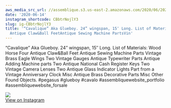 ```yaml
---
aws_media_src_url: //assemblique.s3.us-east-2.amazonaws.com/2020/06/2020-06-14_22-55-28_UTC.jpg
date: '2020-06-14'
instagram_shortcode: CBbtrNojlY3
slug: ig-CBbtrNojlY3
title: '“Cavalique” Aka Glueboy. 24” wingspan, 15″ Long. List of Materials: Wood HorseFour
  Antique Claw&Ball FeetAntique Sewing Machine PartsVin'
---
```


“Cavalique” Aka Glueboy. 24” wingspan, 15″ Long. List of Materials: Wood Horse Four Antique Claw&Ball Feet Antique Sewing Machine Parts Vintage Brass Eagle Wings Two Vintage Gauges Antique Typewriter Parts Antique Adding Machine parts Two Antique National Cash Register Keys Two Vintage Camera Lenses Two Antique Glass Indicator Lights Part from a Vintage Anniversary Clock Misc Antique Brass Decorative Parts Misc Other Found Objects. #pegasus #glueboy #cavalo #assembliquewebsite\_portfolio #assembliquewebsite\_forsale 

![](//assemblique.s3.us-east-2.amazonaws.com/2020/06/2020-06-14_22-55-28_UTC.jpg)   
[View on Instagram](https://www.instagram.com/p/CBbtrNojlY3/)